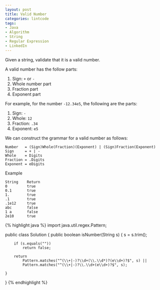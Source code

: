 ```yaml
---
layout: post
title: Valid Number
categories: lintcode
tags:
- Java
- Algorithm
- String
- Regular Expression
- LinkedIn
---
```


Given a string, validate that it is a valid number.


A valid number has the follow parts:

1. Sign: `+` or `-`
2. Whole number part
3. Fraction part
4. Exponent part

For example, for the number `-12.34e5`, the following are the parts:

1. Sign: `-`
2. Whole: `12`
3. Fraction: `.34`
4. Exponent: `e5`

We can construct the grammar for a valid number as follows:

```
Number   = (Sign)Whole(Fraction)(Exponent) | (Sign)Fraction(Exponent)
Sign     = + | -
Whole    = Digits
Fraction = .Digits
Exponent = eDigits
```

Example

```
String    Return
0         true
0.1       true
1.        true
.1        true
.1e12     true
abc       false
1 a       false
2e10      true
```

{% highlight java %}
import java.util.regex.Pattern;

public class Solution {
    public boolean isNumber(String s) {
        s = s.trim();
        
        if (s.equals(""))
            return false;
        
        return
            Pattern.matches("^(\\+|-)?\\d+(\\.\\d*)?(e\\d+)?$", s) ||
            Pattern.matches("^(\\+|-)?\\.\\d+(e\\d+)?$", s);
        
    }
}
{% endhighlight %}